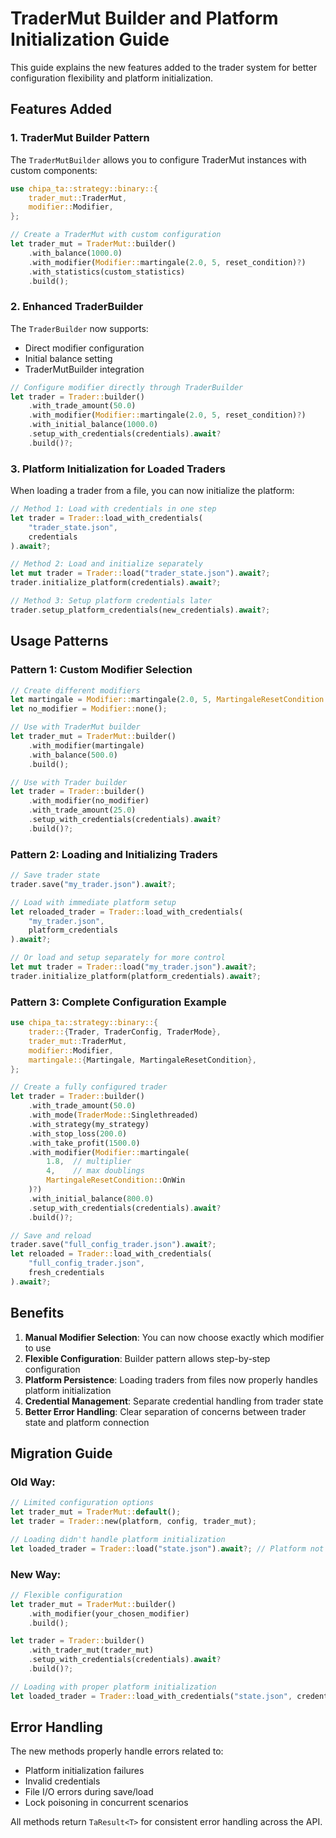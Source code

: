 # TraderMut Builder and Platform Initialization Guide

This guide explains the new features added to the trader system for better configuration flexibility and platform initialization.

## Features Added

### 1. TraderMut Builder Pattern

The `TraderMutBuilder` allows you to configure TraderMut instances with custom components:

```rust
use chipa_ta::strategy::binary::{
    trader_mut::TraderMut,
    modifier::Modifier,
};

// Create a TraderMut with custom configuration
let trader_mut = TraderMut::builder()
    .with_balance(1000.0)
    .with_modifier(Modifier::martingale(2.0, 5, reset_condition)?)
    .with_statistics(custom_statistics)
    .build();
```

### 2. Enhanced TraderBuilder

The `TraderBuilder` now supports:

- Direct modifier configuration
- Initial balance setting
- TraderMutBuilder integration

```rust
// Configure modifier directly through TraderBuilder
let trader = Trader::builder()
    .with_trade_amount(50.0)
    .with_modifier(Modifier::martingale(2.0, 5, reset_condition)?)
    .with_initial_balance(1000.0)
    .setup_with_credentials(credentials).await?
    .build()?;
```

### 3. Platform Initialization for Loaded Traders

When loading a trader from a file, you can now initialize the platform:

```rust
// Method 1: Load with credentials in one step
let trader = Trader::load_with_credentials(
    "trader_state.json",
    credentials
).await?;

// Method 2: Load and initialize separately
let mut trader = Trader::load("trader_state.json").await?;
trader.initialize_platform(credentials).await?;

// Method 3: Setup platform credentials later
trader.setup_platform_credentials(new_credentials).await?;
```

## Usage Patterns

### Pattern 1: Custom Modifier Selection

```rust
// Create different modifiers
let martingale = Modifier::martingale(2.0, 5, MartingaleResetCondition::OnWin)?;
let no_modifier = Modifier::none();

// Use with TraderMut builder
let trader_mut = TraderMut::builder()
    .with_modifier(martingale)
    .with_balance(500.0)
    .build();

// Use with Trader builder
let trader = Trader::builder()
    .with_modifier(no_modifier)
    .with_trade_amount(25.0)
    .setup_with_credentials(credentials).await?
    .build()?;
```

### Pattern 2: Loading and Initializing Traders

```rust
// Save trader state
trader.save("my_trader.json").await?;

// Load with immediate platform setup
let reloaded_trader = Trader::load_with_credentials(
    "my_trader.json",
    platform_credentials
).await?;

// Or load and setup separately for more control
let mut trader = Trader::load("my_trader.json").await?;
trader.initialize_platform(platform_credentials).await?;
```

### Pattern 3: Complete Configuration Example

```rust
use chipa_ta::strategy::binary::{
    trader::{Trader, TraderConfig, TraderMode},
    trader_mut::TraderMut,
    modifier::Modifier,
    martingale::{Martingale, MartingaleResetCondition},
};

// Create a fully configured trader
let trader = Trader::builder()
    .with_trade_amount(50.0)
    .with_mode(TraderMode::Singlethreaded)
    .with_strategy(my_strategy)
    .with_stop_loss(200.0)
    .with_take_profit(1500.0)
    .with_modifier(Modifier::martingale(
        1.8,  // multiplier
        4,    // max doublings
        MartingaleResetCondition::OnWin
    )?)
    .with_initial_balance(800.0)
    .setup_with_credentials(credentials).await?
    .build()?;

// Save and reload
trader.save("full_config_trader.json").await?;
let reloaded = Trader::load_with_credentials(
    "full_config_trader.json",
    fresh_credentials
).await?;
```

## Benefits

1. **Manual Modifier Selection**: You can now choose exactly which modifier to use
2. **Flexible Configuration**: Builder pattern allows step-by-step configuration
3. **Platform Persistence**: Loading traders from files now properly handles platform initialization
4. **Credential Management**: Separate credential handling from trader state
5. **Better Error Handling**: Clear separation of concerns between trader state and platform connection

## Migration Guide

### Old Way:

```rust
// Limited configuration options
let trader_mut = TraderMut::default();
let trader = Trader::new(platform, config, trader_mut);

// Loading didn't handle platform initialization
let loaded_trader = Trader::load("state.json").await?; // Platform not initialized!
```

### New Way:

```rust
// Flexible configuration
let trader_mut = TraderMut::builder()
    .with_modifier(your_chosen_modifier)
    .build();

let trader = Trader::builder()
    .with_trader_mut(trader_mut)
    .setup_with_credentials(credentials).await?
    .build()?;

// Loading with proper platform initialization
let loaded_trader = Trader::load_with_credentials("state.json", credentials).await?;
```

## Error Handling

The new methods properly handle errors related to:

- Platform initialization failures
- Invalid credentials
- File I/O errors during save/load
- Lock poisoning in concurrent scenarios

All methods return `TaResult<T>` for consistent error handling across the API.
